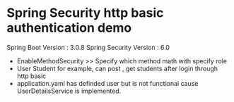 <!--
 * @Author: Michael Lam 
 * @Date: 2023-06-29 15:02:08
 * @LastEditTime: 2023-06-29 16:25:26
 * @Description: 
-->
# Spring Security http basic authentication demo
Spring Boot Version : 3.0.8
Spring Security Version : 6.0

* EnableMethodSecurity >> Specify which method math with specify role
* User Student for example, can post , get students after login through http basic
* application.yaml has definded user but is not functional cause UserDetailsService is implemented.

